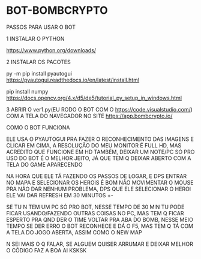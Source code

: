 # BOT-BOMBCRYPTO

PASSOS PARA USAR O BOT

1 INSTALAR O PYTHON

https://www.python.org/downloads/

2 INSTALAR OS PACOTES

py -m pip install pyautogui
https://pyautogui.readthedocs.io/en/latest/install.html

pip install numpy
https://docs.opencv.org/4.x/d5/de5/tutorial_py_setup_in_windows.html

3 ABRIR O ver1.py(EU RODO O BOT COM O https://code.visualstudio.com/) COM A TELA DO NAVEGADOR NO SITE https://app.bombcrypto.io/

COMO O BOT FUNCIONA

ELE USA O PYAUTOGUI PRA FAZER O RECONHECIMENTO DAS IMAGENS E CLICAR EM CIMA, A RESOLUÇÃO DO MEU MONITOR É FULL HD, MAS ACREDITO QUE FUNCIONE EM HD TAMBÉM, DEIXAR UM NOTE/PC SÓ PRO USO DO BOT É O MELHOR JEITO, JÁ QUE TEM Q DEIXAR ABERTO COM A TELA DO GAME APARECENDO

NA HORA QUE ELE TÁ FAZENDO OS PASSOS DE LOGAR, E DPS ENTRAR NO MAPA E SELECIONAR OS HEROIS É BOM NÃO MOVIMENTAR O MOUSE PRA NÃO DAR NENHUM PROBLEMA, DPS QUE ELE SELECIONAR O HEROI ELE VAI DAR REFRESH EM 30 MINUTOS +-

SE TU N TEM UM PC SÓ PRO BOT, NESSE TEMPO DE 30 MIN TU PODE FICAR USANDO/FAZENDO OUTRAS COISAS NO PC, MAS TEM Q FICAR ESPERTO PRA QND DER O TIME VOLTAR PRA ABA DO BOMB, NESSE MEIO TEMPO SE DER ERRO O BOT RECONHECE E DÁ O F5, MAS TEM Q TÁ COM A TELA DO JOGO ABERTA, ASSIM COMO O NEW MAP

N SEI MAIS O Q FALAR, SE ALGUEM QUISER ARRUMAR E DEIXAR MELHOR O CÓDIGO FAZ A BOA AI KSKSK 
